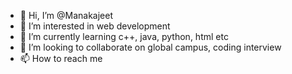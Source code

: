 - 👋 Hi, I’m @Manakajeet
- 👀 I’m interested in web development
- 🌱 I’m currently learning c++, java, python, html etc
- 💞️ I’m looking to collaborate on global campus, coding interview
- 📫 How to reach me 

<!---
Manakajeet/Manakajeet is a ✨ special ✨ repository because its `README.md` (this file) appears on your GitHub profile.
You can click the Preview link to take a look at your changes.
--->
